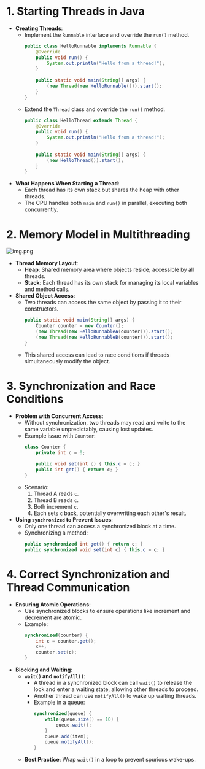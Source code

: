 # 1. Starting Threads in Java
- **Creating Threads**:
    - Implement the `Runnable` interface and override the `run()` method.
      ```java
      public class HelloRunnable implements Runnable {
          @Override
          public void run() {
              System.out.println("Hello from a thread!");
          }
          
          public static void main(String[] args) {
              (new Thread(new HelloRunnable())).start();
          }
      }
      ```
    - Extend the `Thread` class and override the `run()` method.
      ```java
      public class HelloThread extends Thread {
          @Override
          public void run() {
              System.out.println("Hello from a thread!");
          }
          
          public static void main(String[] args) {
              (new HelloThread()).start();
          }
      }
      ```
- **What Happens When Starting a Thread**:
    - Each thread has its own stack but shares the heap with other threads.
    - The CPU handles both `main` and `run()` in parallel, executing both concurrently.

# 2. Memory Model in Multithreading

![img.png](img.png)



- **Thread Memory Layout**:
    - **Heap**: Shared memory area where objects reside; accessible by all threads.
    - **Stack**: Each thread has its own stack for managing its local variables and method calls.
- **Shared Object Access**:
    - Two threads can access the same object by passing it to their constructors.
      ```java
      public static void main(String[] args) {
          Counter counter = new Counter();
          (new Thread(new HelloRunnableA(counter))).start();
          (new Thread(new HelloRunnableB(counter))).start();
      }
      ```
    - This shared access can lead to race conditions if threads simultaneously modify the object.

# 3. Synchronization and Race Conditions
- **Problem with Concurrent Access**:
    - Without synchronization, two threads may read and write to the same variable unpredictably, causing lost updates.
    - Example issue with `Counter`:
      ```java
      class Counter {
          private int c = 0;
          
          public void set(int c) { this.c = c; }
          public int get() { return c; }
      }
      ```
    - Scenario:
        1. Thread A reads `c`.
        2. Thread B reads `c`.
        3. Both increment `c`.
        4. Each sets `c` back, potentially overwriting each other's result.
- **Using `synchronized` to Prevent Issues**:
    - Only one thread can access a synchronized block at a time.
    - Synchronizing a method:
      ```java
      public synchronized int get() { return c; }
      public synchronized void set(int c) { this.c = c; }
      ```

# 4. Correct Synchronization and Thread Communication
- **Ensuring Atomic Operations**:
    - Use synchronized blocks to ensure operations like increment and decrement are atomic.
    - Example:
      ```java
      synchronized(counter) {
          int c = counter.get();
          c++;
          counter.set(c);
      }
      ```
- **Blocking and Waiting**:
    - **`wait()` and `notifyAll()`**:
        - A thread in a synchronized block can call `wait()` to release the lock and enter a waiting state, allowing other threads to proceed.
        - Another thread can use `notifyAll()` to wake up waiting threads.
        - Example in a queue:
          ```java
          synchronized(queue) {
              while(queue.size() == 10) {
                  queue.wait();
              }
              queue.add(item);
              queue.notifyAll();
          }
          ```
    - **Best Practice**: Wrap `wait()` in a loop to prevent spurious wake-ups.





